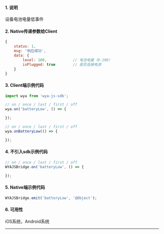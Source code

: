 #### 1. 说明

设备电池电量低事件

#### 2. Native传递参数给Client

```javascript
{
    status: 1,
    msg: '响应成功',
    data: {
        level: 100,            // 电池电量（0-100）
        isPlugged: true        // 是否连接电源
    }
}
```

#### 3. Client端示例代码

```javascript
import wya from 'wya-js-sdk';

// on / once / last / first / off
wya.on('batteryLow', () => {

});

// on / once / last / first / off
wya.onBatteryLow(() => {

});
```

#### 4. 不引入sdk示例代码

```javascript
// on / once / last / first / off
WYAJSBridge.on('batteryLow', () => {

});
```

#### 5. Native端示例代码

```javascript
WYAJSBridge.emit('batteryLow', '@Object');
```

#### 6. 可用性

iOS系统，Android系统

---------


